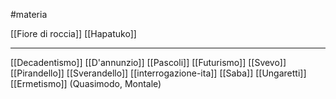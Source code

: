 #materia 

[[Fiore di roccia]]
[[Hapatuko]]

---
[[Decadentismo]]
[[D'annunzio]]
[[Pascoli]]
[[Futurismo]]
[[Svevo]]
[[Pirandello]]
[[Sverandello]]
[[interrogazione-ita]]
[[Saba]]
[[Ungaretti]]
[[Ermetismo]] (Quasimodo, Montale)